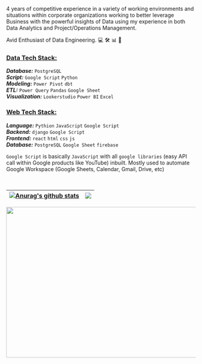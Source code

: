 4 years of competitive experience in a variety of working environments and situations within corporate organizations working to better leverage Business with the powerful insights of Data using my experience in both Data Analytics and Project/Operations Management.

Avid Enthusiast of Data Engineering. 💻 🛠️ 📊 🧠

### <ins>Data Tech Stack:</ins>
**_Database:_** `PostgreSQL` <br />
**_Script:_** `Google Script` `Python` <br />
**_Modeling:_** `Power Pivot` `dbt` <br />
**_ETL:_** `Power Query` `Pandas` `Google Sheet` <br />
**_Visualization:_** `Lookerstudio` `Power BI` `Excel` <br />

### <ins>Web Tech Stack:</ins>
**_Language:_** `Pythion` `JavaScript` `Google Script` <br />
**_Backend:_** `django` `Google Script` <br />
**_Frontend:_** `react` `html` `css` `js` <br />
**_Database:_** `PostgreSQL` `Google Sheet` `firebase` <br />

`Google Script` is basically `JavaScript` with all `google libraries` (easy API call within Google products like YouTube) inbuilt. Mostly used to automate Google Workspace (Google Sheets, Calendar, Gmail, Drive, etc)

<br />

<!-- 🤵🏼[About Me](https://www.subritt.com.np/) -->


| <a href="https://github.com/Subritt"><img align="center" src="https://github-readme-stats.vercel.app/api?username=subritt&show_icons=true&include_all_commits=true&theme=dark&hide_border=true" alt="Anurag's github stats" /></a> | <a href="https://github.com/Subritt"><img align="center" src="https://github-readme-stats.vercel.app/api/top-langs/?username=subritt&layout=compact&theme=dark&hide_border=true" /></a> |
| ------------- | ------------- |


<img src="https://media1.giphy.com/media/WoD6JZnwap6s8/giphy.gif?cid=ecf05e47wdekukr2je5v9d6z5n6t7vrmk53osd1zpx8yvwfi&rid=giphy.gif" width="1000px" height="400px">

<!--
**Subritt/Subritt** is a ✨ _special_ ✨ repository because its `README.md` (this file) appears on your GitHub profile.

Here are some ideas to get you started:

- 🔭 I’m currently working on ...
- 🌱 I’m currently learning ...
- 👯 I’m looking to collaborate on ...
- 🤔 I’m looking for help with ...
- 💬 Ask me about ...
- 📫 How to reach me: ...
- 😄 Pronouns: ...
- ⚡ Fun fact: ...
-->
